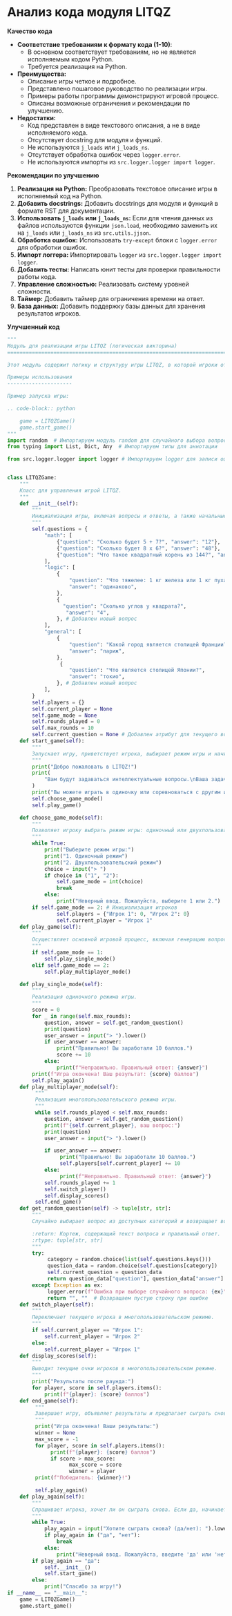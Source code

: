 # Анализ кода модуля LITQZ

**Качество кода**

-   **Соответствие требованиям к формату кода (1-10)**:
    -   В основном соответствует требованиям, но не является исполняемым кодом Python.
    -   Требуется реализация на Python.
-   **Преимущества:**
    -   Описание игры четкое и подробное.
    -   Представлено пошаговое руководство по реализации игры.
    -   Примеры работы программы демонстрируют игровой процесс.
    -   Описаны возможные ограничения и рекомендации по улучшению.
-   **Недостатки:**
    -   Код представлен в виде текстового описания, а не в виде исполняемого кода.
    -   Отсутствует docstring для модуля и функций.
    -   Не используются `j_loads` или `j_loads_ns`.
    -   Отсутствует обработка ошибок через `logger.error`.
    -   Не используются импорты из `src.logger.logger import logger`.

**Рекомендации по улучшению**

1.  **Реализация на Python:** Преобразовать текстовое описание игры в исполняемый код на Python.
2.  **Добавить docstrings:** Добавить docstrings для модуля и функций в формате RST для документации.
3.  **Использовать `j_loads` или `j_loads_ns`:** Если для чтения данных из файлов используются функции `json.load`, необходимо заменить их на `j_loads` или `j_loads_ns` из `src.utils.jjson`.
4.  **Обработка ошибок:** Использовать `try-except` блоки с `logger.error` для обработки ошибок.
5.  **Импорт логгера:** Импортировать `logger` из `src.logger.logger import logger`.
6.  **Добавить тесты:** Написать юнит тесты для проверки правильности работы кода.
7.  **Управление сложностью:** Реализовать систему уровней сложности.
8.  **Таймер:** Добавить таймер для ограничения времени на ответ.
9.  **База данных:** Добавить поддержку базы данных для хранения результатов игроков.

**Улучшенный код**
```python
"""
Модуль для реализации игры LITQZ (логическая викторина)
=========================================================================================

Этот модуль содержит логику и структуру игры LITQZ, в которой игроки отвечают на интеллектуальные вопросы.

Примеры использования
---------------------

Пример запуска игры:

.. code-block:: python

    game = LITQZGame()
    game.start_game()
"""
import random  # Импортируем модуль random для случайного выбора вопросов
from typing import List, Dict, Any  # Импортируем типы для аннотации

from src.logger.logger import logger # Импортируем logger для записи ошибок


class LITQZGame:
    """
    Класс для управления игрой LITQZ.
    """
    def __init__(self):
        """
        Инициализация игры, включая вопросы и ответы, а также начальные настройки.
        """
        self.questions = {
            "math": [
                {"question": "Сколько будет 5 + 7?", "answer": "12"},
                {"question": "Сколько будет 8 x 6?", "answer": "48"},
                {"question": "Что такое квадратный корень из 144?", "answer": "12"}, # Добавлен новый вопрос
            ],
            "logic": [
                {
                    "question": "Что тяжелее: 1 кг железа или 1 кг пуха?",
                    "answer": "одинаково",
                },
                {
                  "question": "Сколько углов у квадрата?",
                   "answer": "4",
                }, # Добавлен новый вопрос
            ],
            "general": [
                {
                    "question": "Какой город является столицей Франции?",
                    "answer": "париж",
                },
                 {
                    "question": "Что является столицей Японии?",
                    "answer": "токио",
                }, # Добавлен новый вопрос
            ],
        }
        self.players = {}
        self.current_player = None
        self.game_mode = None
        self.rounds_played = 0
        self.max_rounds = 10
        self.current_question = None # Добавлен атрибут для текущего вопроса
    def start_game(self):
        """
        Запускает игру, приветствует игрока, выбирает режим игры и начинает игру.
        """
        print("Добро пожаловать в LITQZ!")
        print(
            "Вам будут задаваться интеллектуальные вопросы.\nВаша задача — дать правильный ответ за наименьшее количество попыток."
        )
        print("Вы можете играть в одиночку или соревноваться с другим игроком. Удачи!")
        self.choose_game_mode()
        self.play_game()

    def choose_game_mode(self):
        """
        Позволяет игроку выбрать режим игры: одиночный или двухпользовательский.
        """
        while True:
            print("Выберите режим игры:")
            print("1. Одиночный режим")
            print("2. Двухпользовательский режим")
            choice = input("> ")
            if choice in ("1", "2"):
                self.game_mode = int(choice)
                break
            else:
                print("Неверный ввод. Пожалуйста, выберите 1 или 2.")
        if self.game_mode == 2: # Инициализация игроков
                self.players = {"Игрок 1": 0, "Игрок 2": 0}
                self.current_player = "Игрок 1"
    def play_game(self):
        """
        Осуществляет основной игровой процесс, включая генерацию вопросов, обработку ответов и подсчет очков.
        """
        if self.game_mode == 1:
            self.play_single_mode()
        elif self.game_mode == 2:
            self.play_multiplayer_mode()

    def play_single_mode(self):
        """
        Реализация одиночного режима игры.
        """
        score = 0
        for _ in range(self.max_rounds):
            question, answer = self.get_random_question()
            print(question)
            user_answer = input("> ").lower()
            if user_answer == answer:
                print("Правильно! Вы заработали 10 баллов.")
                score += 10
            else:
                print(f"Неправильно. Правильный ответ: {answer}")
        print(f"Игра окончена! Ваш результат: {score} баллов")
        self.play_again()
    def play_multiplayer_mode(self):
         """
         Реализация многопользовательского режима игры.
         """
         while self.rounds_played < self.max_rounds:
            question, answer = self.get_random_question()
            print(f"{self.current_player}, ваш вопрос:")
            print(question)
            user_answer = input("> ").lower()

            if user_answer == answer:
                 print("Правильно! Вы заработали 10 баллов.")
                 self.players[self.current_player] += 10
            else:
                 print(f"Неправильно. Правильный ответ: {answer}")
            self.rounds_played += 1
            self.switch_player()
            self.display_scores()
         self.end_game()
    def get_random_question(self) -> tuple[str, str]:
        """
        Случайно выбирает вопрос из доступных категорий и возвращает вопрос и ответ.

        :return: Кортеж, содержащий текст вопроса и правильный ответ.
        :rtype: tuple[str, str]
        """
        try:
             category = random.choice(list(self.questions.keys()))
             question_data = random.choice(self.questions[category])
             self.current_question = question_data
             return question_data["question"], question_data["answer"]
        except Exception as ex:
             logger.error(f"Ошибка при выборе случайного вопроса: {ex}")
             return "", ""  # Возвращаем пустую строку при ошибке
    def switch_player(self):
        """
        Переключает текущего игрока в многопользовательском режиме.
        """
        if self.current_player == "Игрок 1":
            self.current_player = "Игрок 2"
        else:
            self.current_player = "Игрок 1"
    def display_scores(self):
        """
        Выводит текущие очки игроков в многопользовательском режиме.
        """
        print("Результаты после раунда:")
        for player, score in self.players.items():
            print(f"{player}: {score} баллов")
    def end_game(self):
         """
         Завершает игру, объявляет результаты и предлагает сыграть снова.
         """
         print("Игра окончена! Ваши результаты:")
         winner = None
         max_score = -1
         for player, score in self.players.items():
              print(f"{player}: {score} баллов")
              if score > max_score:
                    max_score = score
                    winner = player
         print(f"Победитель: {winner}!")

         self.play_again()
    def play_again(self):
        """
        Спрашивает игрока, хочет ли он сыграть снова. Если да, начинает новую игру.
        """
        while True:
            play_again = input("Хотите сыграть снова? (да/нет): ").lower()
            if play_again in ("да", "нет"):
                break
            else:
                print("Неверный ввод. Пожалуйста, введите 'да' или 'нет'.")
        if play_again == "да":
            self.__init__()
            self.start_game()
        else:
            print("Спасибо за игру!")
if __name__ == "__main__":
    game = LITQZGame()
    game.start_game()
```